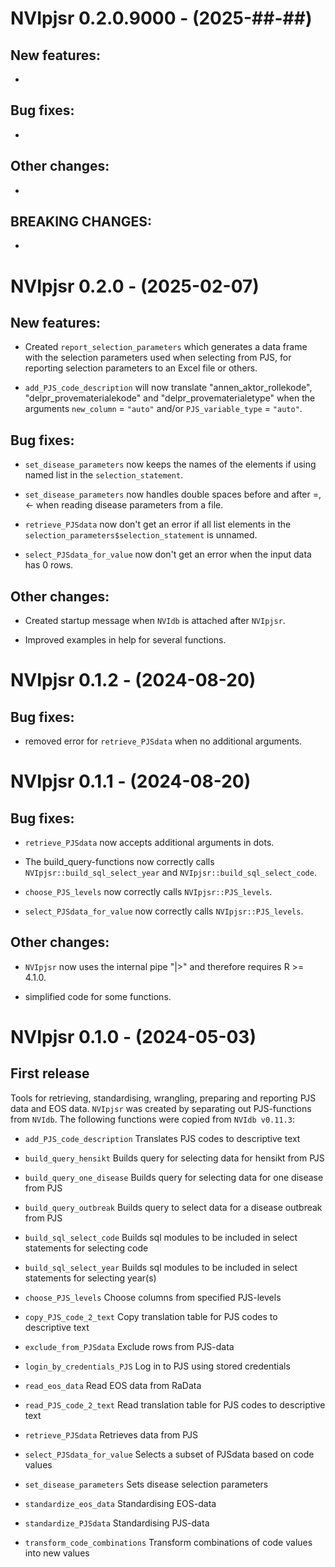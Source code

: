 # NVIpjsr 0.2.0.9000 - (2025-##-##)

## New features:

-


## Bug fixes:

-


## Other changes:

-


## BREAKING CHANGES:

-


# NVIpjsr 0.2.0 - (2025-02-07)

## New features:

- Created `report_selection_parameters` which generates a data frame with the selection parameters used when selecting from PJS, for reporting selection parameters to an Excel file or others.

- `add_PJS_code_description` will now translate "annen_aktor_rollekode", "delpr_provematerialekode" and "delpr_provematerialetype" when the arguments `new_column` = `"auto"` and/or `PJS_variable_type` = `"auto"`.


## Bug fixes:

- `set_disease_parameters` now keeps the names of the elements if using named list in the `selection_statement`.

- `set_disease_parameters` now handles double spaces before and after =, <- when reading disease parameters from a file.

- `retrieve_PJSdata` now don't get an error if all list elements in the `selection_parameters$selection_statement` is unnamed.

- `select_PJSdata_for_value` now don't get an error when the input data has 0 rows.


## Other changes:

- Created startup message when `NVIdb` is attached after `NVIpjsr`.

- Improved examples in help for several functions.


# NVIpjsr 0.1.2 - (2024-08-20)

## Bug fixes:

- removed error for `retrieve_PJSdata` when no additional arguments.


# NVIpjsr 0.1.1 - (2024-08-20)

## Bug fixes:

- `retrieve_PJSdata` now accepts additional arguments in dots.

- The build_query-functions now correctly calls `NVIpjsr::build_sql_select_year` and `NVIpjsr::build_sql_select_code`.

- `choose_PJS_levels` now correctly calls `NVIpjsr::PJS_levels`.

- `select_PJSdata_for_value` now correctly calls `NVIpjsr::PJS_levels`.


## Other changes:

- `NVIpjsr` now uses the internal pipe "|>" and therefore requires R >= 4.1.0.

- simplified code for some functions.


# NVIpjsr 0.1.0 - (2024-05-03)

## First release

Tools for retrieving, standardising, wrangling, preparing and reporting PJS data
and EOS data. `NVIpjsr` was created by separating out PJS-functions from `NVIdb`.
The following functions were copied from `NVIdb v0.11.3`:

- `add_PJS_code_description` Translates PJS codes to descriptive text

- `build_query_hensikt` Builds query for selecting data for hensikt from PJS

- `build_query_one_disease` Builds query for selecting data for one disease from PJS

- `build_query_outbreak` Builds query to select data for a disease outbreak from PJS

- `build_sql_select_code` Builds sql modules to be included in select statements for selecting code

- `build_sql_select_year` Builds sql modules to be included in select statements for selecting year(s)

- `choose_PJS_levels` Choose columns from specified PJS-levels

- `copy_PJS_code_2_text` Copy translation table for PJS codes to descriptive text

- `exclude_from_PJSdata` Exclude rows from PJS-data

- `login_by_credentials_PJS` Log in to PJS using stored credentials

- `read_eos_data` Read EOS data from RaData

- `read_PJS_code_2_text` Read translation table for PJS codes to descriptive text

- `retrieve_PJSdata` 	Retrieves data from PJS

- `select_PJSdata_for_value` Selects a subset of PJSdata based on code values

- `set_disease_parameters` Sets disease selection parameters

- `standardize_eos_data` Standardising EOS-data

- `standardize_PJSdata` Standardising PJS-data

- `transform_code_combinations` Transform combinations of code values into new values
